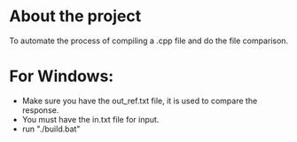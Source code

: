 # About the project
To automate the process of compiling a .cpp file and do the file comparison.

# For Windows:
- Make sure you have the out_ref.txt file, it is used to compare the response.
- You must have the in.txt file for input.
- run "./build.bat"
